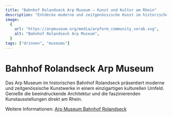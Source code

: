 ```yaml
---
title: "Bahnhof Rolandseck Arp Museum – Kunst und Kultur am Rhein"
description: "Entdecke moderne und zeitgenössische Kunst im historischen Bahnhof Rolandseck, der heute das Arp Museum beherbergt."
image:
  {
    url: "https://arpmuseum.org/media/arpform_community_vorab.svg",
    alt: "Bahnhof Rolandseck Arp Museum",
  }
tags: ["drinnen", "museums"]
---
```


# Bahnhof Rolandseck Arp Museum

Das Arp Museum im historischen Bahnhof Rolandseck präsentiert moderne und zeitgenössische Kunstwerke in einem einzigartigen kulturellen Umfeld. Genieße die beeindruckende Architektur und die faszinierenden Kunstausstellungen direkt am Rhein.

Weitere Informationen: [Arp Museum Bahnhof Rolandseck](https://arpmuseum.org)
